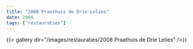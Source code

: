```yaml
---
title: "2008 Praathuis de Drie Lelies"
date: 2008
tags: ["restauraties"]
---
```


{{< gallery dir="/images/restauraties/2008 Praathuis de Drie Lelies" />}}
